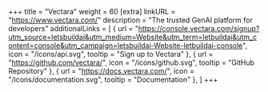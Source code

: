 +++
title = "Vectara"
weight = 60
[extra]
linkURL = "https://www.vectara.com/"
description = "The trusted GenAI platform for developers"
additionalLinks = [
  { url = "https://console.vectara.com/signup?utm_source=letsbuildai&utm_medium=Website&utm_term=letbuildai&utm_content=console&utm_campaign=letsbuildai-Website-letbuildai-console", icon = "/icons/api.svg", tooltip = "Sign up to Vectara" },
  { url = "https://github.com/vectara/", icon = "/icons/github.svg", tooltip = "GitHub Repository" },
  { url = "https://docs.vectara.com/", icon = "/icons/documentation.svg", tooltip = "Documentation" },
]
+++